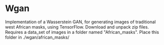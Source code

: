 # Wgan
Implementation of a Wasserstein GAN, for generating images of traditional west African masks, using TensorFlow.
 Download and unpack zip files.
 Requires a data_set of images in a folder named "African_masks".
 Place this folder in ./wgan/african_masks/
